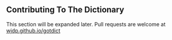 ---
---
<a id="contributing" name="contributing"></a>

## Contributing To The Dictionary

This section will be expanded later. Pull requests are welcome at [wjdp.github.io/gotdict](http://wjdp.github.io/gotdict)